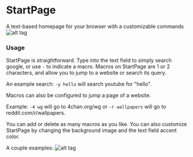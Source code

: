# StartPage
A text-based homepage for your browser with a customizable commands
![alt tag](http://i.imgur.com/idhPc2z.jpg)
### Usage
StartPage is straightforward. Type into the text field to simply search google, or use `-` to indicate a macro. Macros on StartPage are 1 or 2 characters, and allow you to jump to a website or search its query.

An example search: `-y hello` will search youtube for "hello".

Macros can also be configured to jump a page of a website.

Example: `-4 wg` will go to 4chan.org/wg or `-r wallpapers` will go to reddit.com/r/wallpapers.

You can add or delete as many macros as you like.
You can also customize StartPage by changing the background image and the text field accent color.

A couple examples:
![alt tag](http://i.imgur.com/YLJOlqK.jpg)
